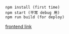 ```
npm install (first time)
npm start (平常 debug 用)
npm run build (for deploy)
```

[frontend link](https://finder-react-frontend-c6157901d82e.herokuapp.com)
